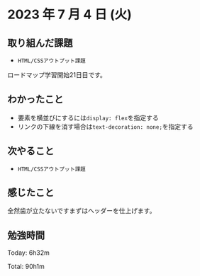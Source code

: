 # 2023 年 7 月 4 日 (火)

## 取り組んだ課題

- `HTML/CSSアウトプット課題`

ロードマップ学習開始21日目です。

## わかったこと

- 要素を横並びにするには`display: flex`を指定する
- リンクの下線を消す場合は`text-decoration: none;`を指定する

## 次やること

- `HTML/CSSアウトプット課題`

## 感じたこと

全然歯が立たないですまずはヘッダーを仕上げます。


## 勉強時間

Today: 6h32m

Total: 90h1m
